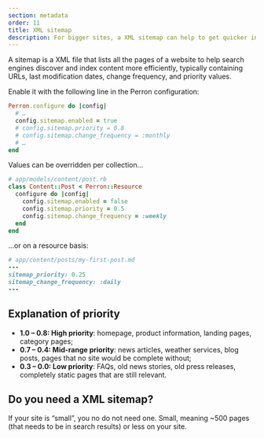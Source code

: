 ```yaml
---
section: metadata
order: 11
title: XML sitemap
description: For bigger sites, a XML sitemap can help to get quicker indexed.
---
```



A sitemap is a XML file that lists all the pages of a website to help search engines discover and index content more efficiently, typically containing URLs, last modification dates, change frequency, and priority values.

Enable it with the following line in the Perron configuration:
```ruby
Perron.configure do |config|
  # …
  config.sitemap.enabled = true
  # config.sitemap.priority = 0.8
  # config.sitemap.change_frequency = :monthly
  # …
end
```

Values can be overridden per collection…
```ruby
# app/models/content/post.rb
class Content::Post < Perron::Resource
  configure do |config|
    config.sitemap.enabled = false
    config.sitemap.priority = 0.5
    config.sitemap.change_frequency = :weekly
  end
end
```

…or on a resource basis:
```ruby
# app/content/posts/my-first-post.md
---
sitemap_priority: 0.25
sitemap_change_frequency: :daily
---
```


## Explanation of priority

- **1.0 – 0.8: High priority**: homepage, product information, landing pages, category pages;
- **0.7 – 0.4: Mid-range priority**: news articles, weather services, blog posts, pages that no site would be complete without;
- **0.3 – 0.0: Low priority**: FAQs, old news stories, old press releases, completely static pages that are still relevant.


## Do you need a XML sitemap?

If your site is “small”, you no do not need one. Small, meaning ~500 pages (that needs to be in search results) or less on your site.
